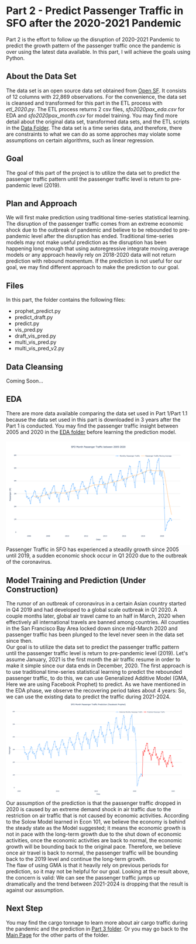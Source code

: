 # Part 2 - Predict Passenger Traffic in SFO after the 2020-2021 Pandemic
Part 2 is the effort to follow up the disruption of 2020-2021 Pandemic to predict the growth pattern of the passenger traffic once the pandemic is over using the latest data available. In this part, I will achieve the goals using Python.

## About the Data Set
The data set is an open source data set obtained from <a href="https://datasf.org/opendata/">Open SF</a>. It consists of 12 columns with 22,869 observations. For the convenience, the data set is cleansed and transformed for this part in the ETL process with <i>etl_2020.py</i>. The ETL process returns 2 csv files, <i>sfo2020pax_eda.csv</i> for EDA and <i>sfo2020pax_month.csv</i> for model training. You may find more detail about the original data set, transformed data sets, and the ETL scripts in the [Data Folder](../Data). The data set is a time series data, and therefore, there are constraints to what we can do as some approches may violate some assumptions on certain algorithms, such as linear regression.

## Goal
The goal of this part of the project is to utilize the data set to predict the passenger traffic pattern until the passenger traffic level is return to pre-pandemic level (2019).

## Plan and Approach
We will first make prediction using traditional time-series statistical learning. The disruption of the passenger traffic comes from an extreme economic shock due to the outbreak of pandemic and believe to be rebounded to pre-pandemic level after the disruption has ended. Traditional time-series models may not make useful prediction as the disruption has been happening long enough that using autoregressive integrate moving average models or any approach heavily rely on 2018-2020 data will not return prediction with rebound momentum. If the prediction is not useful for our goal, we may find different approach to make the prediction to our goal.

## Files
In this part, the folder contains the following files:
<ul>
	<li>prophet_predict.py</li>
	<li>predict_draft.py</li>
	<li>predict.py</li>
	<li>vis_pred.py</li>
	<li>draft_vis_pred.py</li>
	<li>multi_vis_pred.py</li>
	<li>multi_vis_pred_v2.py</li>
</ul>

## Data Cleansing
Coming Soon...

## EDA
There are more data available comparing the data set used in Part 1/Part 1.1 because the data set used in this part is downloaded in 3 years after the Part 1 is conducted. You may find the passenger traffic insight between 2005 and 2020 in the <a href="https://github.com/jacquessham/sfotraffic/tree/master/Part2/EDA">EDA folder</a> before learning the prediction model.
<br><br>
<img src=EDA/Images/monthpax_line.png>
<br>
Passenger Traffic in SFO has experienced a steadily growth since 2005 until 2019, a sudden economic shock occur in Q1 2020 due to the outbreak of the coronavirus.

## Model Training and Prediction (Under Construction)
The rumor of an outbreak of coronavirus in a certain Asian country started in Q4 2019 and had developed to a global scale outbreak in Q1 2020. A couple months later, global air travel came to an half in March, 2020 when effectively all international travels are banned among countries. All counties in the San Francisco Bay Area locked down since mid-March 2020 and passenger traffic has been plunged to the level never seen in the data set since then.
<br>
Our goal is to utilize the data set to predict the passenger traffic pattern until the passenger traffic level is return to pre-pandemic level (2019). Let's assume January, 2021 is the first month the air traffic resume in order to make it simple since our data ends in December, 2020. The first approach is to use traditional time-series statistical learning to predict the rebounded passenger traffic, to do this, we can use Generalized Additive Model (GMA, Here we are using Facebook Prophet) to predict. As we have mentioned in the EDA phase, we observe the recovering period takes about 4 years: So, we can use the existing data to predict the traffic during 2021-2024.
<br>
<img src=Images/predict_prophet.png>
<br>
Our assumption of the prediction is that the passenger traffic dropped in 2020 is caused by an extreme demand shock in air traffic due to the restriction on air traffic that is not caused by economic activities. According to the Solow Model learned in Econ 101, we believe the economy is behind the steady state as the Model suggested; it means the economic growth is not in pace with the long-term growth due to the shut down of economic activities, once the economic activities are back to normal, the economic growth will be bounding back to the original pace. Therefore, we believe once air travel is back to normal, the passenger traffic will be bounding back to the 2019 level and continue the long-term growth. 
<br>
The flaw of using GMA is that it heavily rely on previous periods for prediction, so it may not be helpful for our goal. Looking at the result above, the concern is valid: We can see the passenger traffic jumps up dramatically and the trend between 2021-2024 is dropping that the result is against our assumption. 

## Next Step
You may find the cargo tonnage to learn more about air cargo traffic during the pandemic and the prediction in [Part 3 folder](../Part3). Or you may go back to the [Main Page](../) for the other parts of the folder.